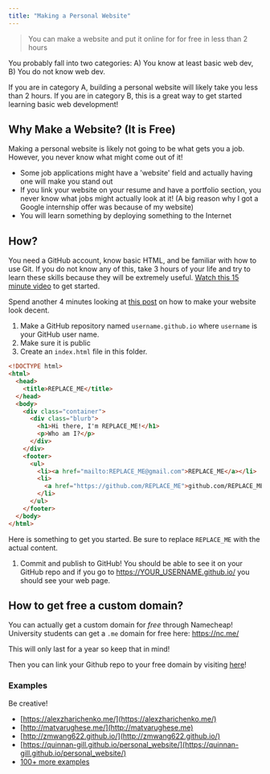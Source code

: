 ```yaml
---
title: "Making a Personal Website"
---
```


> You can make a website and put it online for for free in less than 2 hours

You probably fall into two categories: A) You know at least basic web dev, B) You do not know web dev.

If you are in category A, building a personal website will likely take you less than 2 hours. If you are in category B, this is a great way to get started learning basic web development!

## Why Make a Website? (It is Free)

Making a personal website is likely not going to be what gets you a job. However, you never know what might come out of it!

- Some job applications might have a 'website' field and actually having one will make you stand out
- If you link your website on your resume and have a portfolio section, you never know what jobs might actually look at it! (A big reason why I got a Google internship offer was because of my website)
- You will learn something by deploying something to the Internet

## How?

You need a GitHub account, know basic HTML, and be familiar with how to use Git. If you do not know any of this, take 3 hours of your life and try to learn these skills because they will be extremely useful. [Watch this 15 minute video](https://www.youtube.com/watch?v=fQLK8Ib_SKk) to get started.

Spend another 4 minutes looking at [this post](https://jgthms.com/web-design-in-4-minutes/) on how to make your website look decent.

<!-- TODO link webdev skill -->

1. Make a GitHub repository named `username.github.io` where `username` is your GitHub user name.
1. Make sure it is public
1. Create an `index.html` file in this folder.

```html
<!DOCTYPE html>
<html>
  <head>
    <title>REPLACE_ME</title>
  </head>
  <body>
    <div class="container">
      <div class="blurb">
        <h1>Hi there, I'm REPLACE_ME!</h1>
        <p>Who am I?</p>
      </div>
    </div>
    <footer>
      <ul>
        <li><a href="mailto:REPLACE_ME@gmail.com">REPLACE_ME</a></li>
        <li>
          <a href="https://github.com/REPLACE_ME">github.com/REPLACE_ME</a>
        </li>
      </ul>
    </footer>
  </body>
</html>
```

Here is something to get you started. Be sure to replace `REPLACE_ME` with the actual content.

1. Commit and publish to GitHub! You should be able to see it on your GitHub repo and if you go to https://YOUR_USERNAME.github.io/ you should see your web page.

## How to get free a custom domain?

You can actually get a custom domain for _free_ through Namecheap! University students can get a `.me` domain for free here: https://nc.me/

This will only last for a year so keep that in mind!

Then you can link your Github repo to your free domain by visiting [here](https://www.namecheap.com/support/knowledgebase/article.aspx/9645/2208/how-do-i-link-my-domain-to-github-pages/)!

### Examples

Be creative!

- [https://alexzharichenko.me/](https://alexzharichenko.me/)
- [http://matvarughese.me/](http://matvarughese.me)
- [http://zmwang622.github.io/](http://zmwang622.github.io/)
- [https://quinnan-gill.github.io/personal_website/](https://quinnan-gill.github.io/personal_website/)
- [100+ more examples](https://github.com/HackathonHackers/personal-sites)

